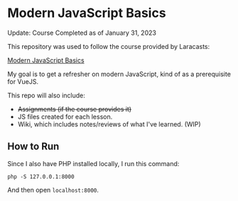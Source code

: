 # Modern JavaScript Basics

Update: Course Completed as of January 31, 2023

This repository was used to follow the course provided by Laracasts:

[Modern JavaScript Basics](https://laracasts.com/series/modern-javascript-basics)

My goal is to get a refresher on modern JavaScript, kind of as a prerequisite for VueJS.

This repo will also include:
- ~~Assignments (if the course provides it)~~
- JS files created for each lesson.
- Wiki, which includes notes/reviews of what I've learned. (WIP)

## How to Run
Since I also have PHP installed locally, I run this command:
```
php -S 127.0.0.1:8000
```
And then open `localhost:8000`.
